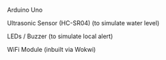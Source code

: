Arduino Uno

Ultrasonic Sensor (HC-SR04) (to simulate water level)

LEDs / Buzzer (to simulate local alert)

WiFi Module (inbuilt via Wokwi)
